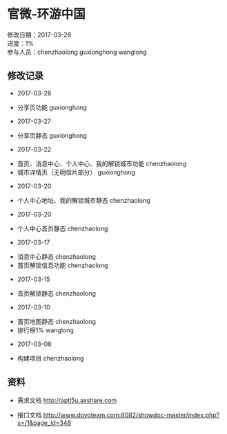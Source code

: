 # 官微-环游中国
修改日期：2017-03-28  
进度：1%  
参与人员：chenzhaolong guxionghong wanglong

## 修改记录
- 2017-03-28
* 分享页功能 guxionghong

- 2017-03-27
* 分享页静态 guxionghong

- 2017-03-22
* 首页、消息中心、个人中心、我的解锁城市功能 chenzhaolong
* 城市详情页（无明信片部分） guxionghong

- 2017-03-20
* 个人中心地址、我的解锁城市静态 chenzhaolong

- 2017-03-20
* 个人中心首页静态  chenzhaolong

- 2017-03-17
* 消息中心静态 chenzhaolong
* 首页解锁信息功能 chenzhaolong

- 2017-03-15
* 首页解锁静态 chenzhaolong

- 2017-03-10
* 首页地图静态 chenzhaolong
* 排行榜1% wanglong

- 2017-03-08
* 构建项目 chenzhaolong




## 资料
- 需求文档
http://aptl5u.axshare.com


- 接口文档
http://www.doyoteam.com:8082/showdoc-master/index.php?s=/1&page_id=348
